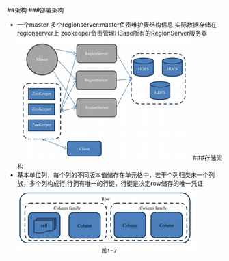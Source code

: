 ##架构
###部署架构
* 一个master 多个regionserver:master负责维护表结构信息 实际数据存储在regionserver上 zookeeper负责管理HBase所有的RegionServer服务器
![图](../hbase/图片/部署架构.jpg)
###存储架构
* 基本单位列，每个列的不同版本值储存在单元格中，若干个列归类未一个列族，多个列构成行,行拥有唯一的行键，行键是决定row储存的唯一凭证
![图](../hbase/图片/存储架构.png)
